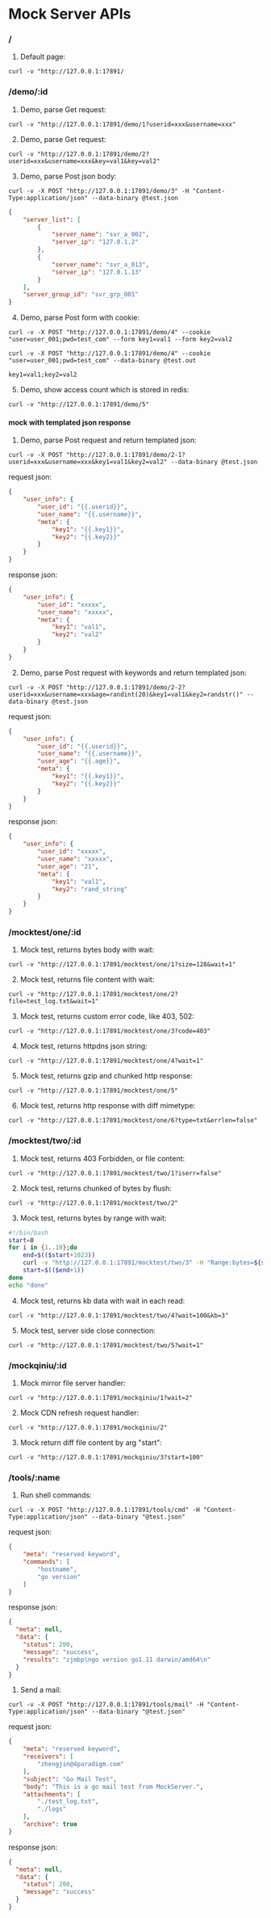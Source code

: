 # Mock Server APIs

### /

1. Default page:

`curl -v "http://127.0.0.1:17891/`

### /demo/:id

1. Demo, parse Get request:

`curl -v "http://127.0.0.1:17891/demo/1?userid=xxx&username=xxx"`

2. Demo, parse Get request:

`curl -v "http://127.0.0.1:17891/demo/2?userid=xxx&username=xxx&key=val1&key=val2"`

3. Demo, parse Post json body:

`curl -v -X POST "http://127.0.0.1:17891/demo/3" -H "Content-Type:application/json" --data-binary @test.json`

```json
{
    "server_list": [
        {
            "server_name": "svr_a_002",
            "server_ip": "127.0.1.2"
        },
        {
            "server_name": "svr_a_013",
            "server_ip": "127.0.1.13"
        }
    ],
    "server_group_id": "svr_grp_001"
}
```

4. Demo, parse Post form with cookie:

`curl -v -X POST "http://127.0.0.1:17891/demo/4" --cookie "user=user_001;pwd=test_com" --form key1=val1 --form key2=val2`

`curl -v -X POST "http://127.0.0.1:17891/demo/4" --cookie "user=user_001;pwd=test_com" --data-binary @test.out`

```text
key1=val1;key2=val2
```

5. Demo, show access count which is stored in redis:

`curl -v "http://127.0.0.1:17891/demo/5"`


#### mock with templated json response

1. Demo, parse Post request and return templated json:

`curl -v -X POST "http://127.0.0.1:17891/demo/2-1?userid=xxx&username=xxx&key1=val1&key2=val2" --data-binary @test.json`

request json:

```json
{
    "user_info": {
        "user_id": "{{.userid}}",
        "user_name": "{{.username}}",
        "meta": {
            "key1": "{{.key1}}",
            "key2": "{{.key2}}"
        }
    }
}
```

response json:

```json
{
    "user_info": {
        "user_id": "xxxxx",
        "user_name": "xxxxx",
        "meta": {
            "key1": "val1",
            "key2": "val2"
        }
    }
}
```

2. Demo, parse Post request with keywords and return templated json:

`curl -v -X POST "http://127.0.0.1:17891/demo/2-2?userid=xxx&username=xxx&age=randint(20)&key1=val1&key2=randstr()" --data-binary @test.json`

request json:

```json
{
    "user_info": {
        "user_id": "{{.userid}}",
        "user_name": "{{.username}}",
        "user_age": "{{.age}}",
        "meta": {
            "key1": "{{.key1}}",
            "key2": "{{.key2}}"
        }
    }
}
```

response json:

```json
{
    "user_info": {
        "user_id": "xxxxx",
        "user_name": "xxxxx",
        "user_age": "21",
        "meta": {
            "key1": "val1",
            "key2": "rand_string"
        }
    }
}
```

### /mocktest/one/:id

1. Mock test, returns bytes body with wait:

`curl -v "http://127.0.0.1:17891/mocktest/one/1?size=128&wait=1"`

2. Mock test, returns file content with wait:

`curl -v "http://127.0.0.1:17891/mocktest/one/2?file=test_log.txt&wait=1"`

3. Mock test, returns custom error code, like 403, 502:

`curl -v "http://127.0.0.1:17891/mocktest/one/3?code=403"`

4. Mock test, returns httpdns json string:

`curl -v "http://127.0.0.1:17891/mocktest/one/4?wait=1"`

5. Mock test, returns gzip and chunked http response:

`curl -v "http://127.0.0.1:17891/mocktest/one/5"`

6. Mock test, returns http response with diff mimetype:

`curl -v "http://127.0.0.1:17891/mocktest/one/6?type=txt&errlen=false"`

### /mocktest/two/:id

1. Mock test, returns 403 Forbidden, or file content:

`curl -v "http://127.0.0.1:17891/mocktest/two/1?iserr=false"`

2. Mock test, returns chunked of bytes by flush:

`curl -v "http://127.0.0.1:17891/mocktest/two/2"`

3. Mock test, returns bytes by range with wait:

```sh
#!/bin/bash
start=0
for i in {1..10};do
    end=$(($start+1023))
    curl -v "http://127.0.0.1:17891/mocktest/two/3" -H "Range:bytes=${start}-${end}"
    start=$(($end+1))
done
echo "done"
```

4. Mock test, returns kb data with wait in each read:

`curl -v "http://127.0.0.1:17891/mocktest/two/4?wait=100&kb=3"`

5. Mock test, server side close connection:

`curl -v "http://127.0.0.1:17891/mocktest/two/5?wait=1"`

### /mockqiniu/:id

1. Mock mirror file server handler:

`curl -v "http://127.0.0.1:17891/mockqiniu/1?wait=2"`

2. Mock CDN refresh request handler:

`curl -v "http://127.0.0.1:17891/mockqiniu/2"`

3. Mock return diff file content by arg "start":

`curl -v "http://127.0.0.1:17891/mockqiniu/3?start=100"`

### /tools/:name

1. Run shell commands:

`curl -v -X POST "http://127.0.0.1:17891/tools/cmd" -H "Content-Type:application/json" --data-binary "@test.json"`

request json:

```json
{
    "meta": "reserved keyword",
    "commands": [
        "hostname",
        "go version"
    ]
}
```

response json:

```json
{
  "meta": null,
  "data": {
    "status": 200,
    "message": "success",
    "results": "zjmbp\ngo version go1.11 darwin/amd64\n"
  }
}
```

1. Send a mail:

`curl -v -X POST "http://127.0.0.1:17891/tools/mail" -H "Content-Type:application/json" --data-binary "@test.json"`

request json:

```json
{
    "meta": "reserved keyword",
    "receivers": [
        "zhengjin@4paradigm.com"
    ],
    "subject": "Go Mail Test",
    "body": "This is a go mail test from MockServer.",
    "attachments": [
        "./test_log.txt",
        "./logs"
    ],
    "archive": true
}
```

response json:

```json
{
  "meta": null,
  "data": {
    "status": 200,
    "message": "success"
  }
}
```
